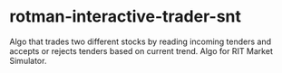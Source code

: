 # rotman-interactive-trader-snt
Algo that trades two different stocks by reading incoming tenders and accepts or rejects tenders based on current trend. Algo for RIT Market Simulator.

